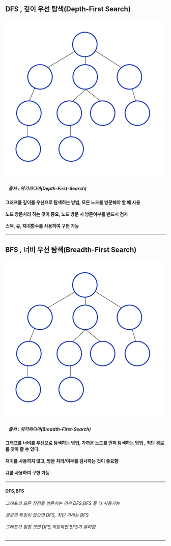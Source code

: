 <h2> DFS , 깊이 우선 탐색(Depth-First Search)</h2>
<img src="https://github.com/kimTH65/cs/blob/main/dfs_bfs/Depth-First-Search.gif">
<h5>&nbsp;&nbsp;&nbsp;출처 : 위키피디아(Depth-First-Search)</h5>

<h4>그래프를 깊이를 우선으로 탐색하는 방법, 모든 노드를 방문해야 할 때 사용
<br><br>노드 방문처리 하는 것이 중요, 노드 방문 시 방문여부를 반드시 검사
<br><br>스택, 큐, 재귀함수를 사용하여 구현 가능</h4>           
<hr>

<h2> BFS , 너비 우선 탐색(Breadth-First Search)</h2>
<img src="https://github.com/kimTH65/cs/blob/main/dfs_bfs/Breadth-First-Search.gif">
<h5>&nbsp;&nbsp;&nbsp;출처 : 위키피디아(Breadth-First-Search)</h5>

<h4>그래프를 너비를 우선으로 탐색하는 방법, 가까운 노드를 먼저 탐색하는 방법 , 최단 경로를 찾아 줄 수 있다.
<br><br>재귀를 사용하지 않고, 방문 처리/여부를 검사하는 것이 중요함 
<br><br>큐를 사용하여 구현 가능</h4>           
<hr>

<h4> DFS,BFS </h4>
<h6>그래프의 모든 정점을 방문하는 경우 DFS,BFS 둘 다 사용가능
<br><br>경로의 특징이 있으면 DFS, 최단 거리는 BFS
<br><br>그래프가 엄청 크면 DFS,적당하면 BFS가 유리함</h6>           
<hr>
